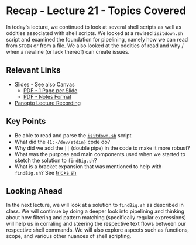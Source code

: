# Recap - Lecture 21 - Topics Covered

In today's lecture, we continued to look at several shell scripts as well as oddities associated with shell scripts.  We looked at a revised `isitdown.sh` script and examined the foundation for pipelining, namely how we can read from `STDIN` or from a file.  We also looked at the oddities of read and why / when a newline (or lack thereof) can create issues.  

## Relevant Links

* Slides - See also Canvas
   * [PDF - 1 Page per Slide](https://canvas.nd.edu/files/4148077/download?download_frd=1)
   * [PDF - Notes Format](https://canvas.nd.edu/files/4148076/download?download_frd=1)
* [Panopto Lecture Recording](https://notredame.hosted.panopto.com/Panopto/Pages/Viewer.aspx?id=9acc4ecf-960f-4774-b150-b20b010db818)

## Key Points

* Be able to read and parse the [`isitdown.sh`](./isitdown.sh) script
* What did the `{1:-/dev/stdin}` code do?
* Why did we add the `||` (double pipe) in the code to make it more robust?
* What was the purpose and main components used when we started to sketch the solution to `findBig.sh`?
* What is a bracket expansion that was mentioned to help with `findBig.sh`? See [tricks.sh](./tricks.sh) 

## Looking Ahead

In the next lecture, we will look at a solution to `findBig.sh` as described in class.  We will continue by doing a deeper look into pipelining and thinking about how filtering and pattern matching (specifically regular expressions) will help us in corraling and steering the respective text flows between our respective shell commands. We will also explore aspects such as functions, scope, and various other nuances of shell scripting. 
